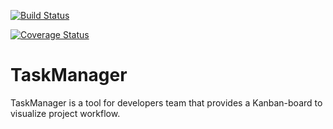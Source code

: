 [![Build Status](https://img.shields.io/endpoint.svg?url=https%3A%2F%2Factions-badge.atrox.dev%2Fborman73%2Ftask-manager%2Fbadge%3Fref%3Ddevelop&style=for-the-badge)](https://actions-badge.atrox.dev/borman73/task-manager/goto?ref=develop)

[![Coverage Status](https://coveralls.io/repos/github/borman73/task-manager/badge.svg)](https://coveralls.io/github/borman73/task-manager)

# TaskManager

TaskManager is a tool for developers team that provides a Kanban-board to visualize project workflow. 
